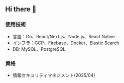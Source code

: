 ## Hi there 👋

### 使用技術

- 言語：Go、React/Next.js、Node.js、React Native
- インフラ：GCP、Firebase、Docker、Elastic Search
- DB: MySQL、PostgreSQL

### 資格

- 情報セキュリティマネジメント(2025/04)
